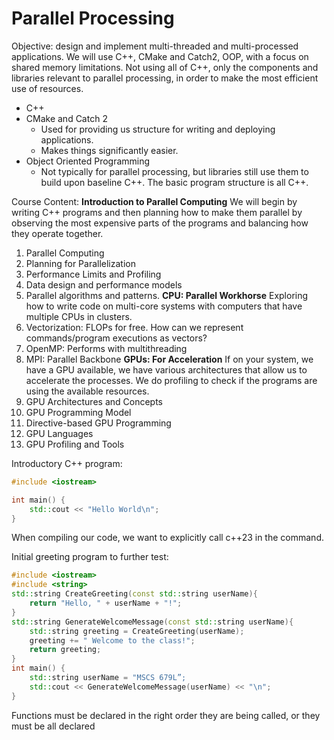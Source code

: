 # Parallel Processing

Objective: design and implement multi-threaded and multi-processed applications. 
We will use C++, CMake and Catch2, OOP, with a focus on shared memory limitations. 
Not using all of C++, only the components and libraries relevant to parallel processing, in order to make the most efficient use of resources. 
- C++ 
- CMake and Catch 2
	- Used for providing us structure for writing and deploying applications. 
	- Makes things significantly easier. 
- Object Oriented Programming
	- Not typically for parallel processing, but libraries still use them to build upon baseline C++. The basic program structure is all C++.

Course Content:
 **Introduction to Parallel Computing**
 We will begin by writing C++ programs and then planning how to make them parallel by observing the most expensive parts of the programs and balancing how they operate together. 
1. Parallel Computing
2. Planning for Parallelization
3. Performance Limits and Profiling
4. Data design and performance models
5. Parallel algorithms and patterns.
**CPU: Parallel Workhorse**
Exploring how to write code on multi-core systems with computers that have multiple CPUs in clusters.
6. Vectorization: FLOPs for free. How can we represent commands/program executions as vectors?
7. OpenMP: Performs with multithreading
8. MPI: Parallel Backbone
**GPUs: For Acceleration**
If on your system, we have a GPU available, we have various architectures that allow us to accelerate the processes. We do profiling to check if the programs are using the available resources. 
9. GPU Architectures and Concepts
10. GPU Programming Model
11. Directive-based GPU Programming
12. GPU Languages
13. GPU Profiling and Tools 

Introductory C++ program:
```c++
#include <iostream>

int main() {
    std::cout << "Hello World\n";
}

```
When compiling our code, we want to explicitly call c++23 in the command. 

Initial greeting program to further test:
```c++
#include <iostream>  
#include <string>  
std::string CreateGreeting(const std::string userName){  
	return "Hello, " + userName + "!";  
}  
std::string GenerateWelcomeMessage(const std::string userName){  
	std::string greeting = CreateGreeting(userName);  
	greeting += " Welcome to the class!";  
	return greeting;  
}  
int main() {  
	std::string userName = "MSCS 679L”;  
	std::cout << GenerateWelcomeMessage(userName) << "\n";  
}
```
Functions must be declared in the right order they are being called, or they must be all declared 